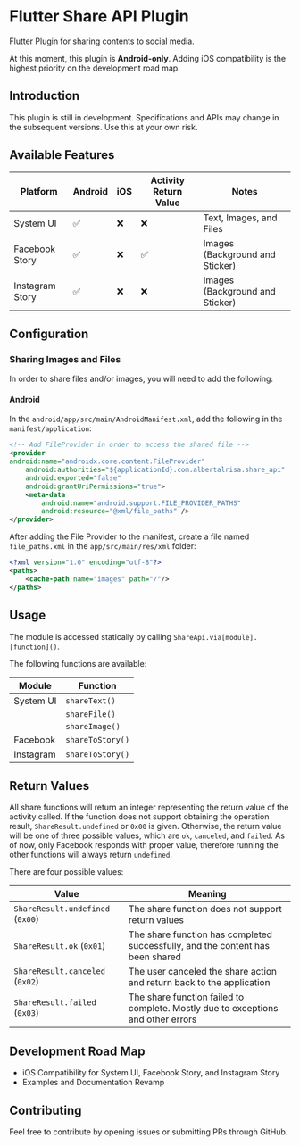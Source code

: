 # Flutter Share API Plugin

Flutter Plugin for sharing contents to social media.

At this moment, this plugin is **Android-only**. 
Adding iOS compatibility is the highest priority on the development road map.

## Introduction

This plugin is still in development. Specifications and APIs may change in the subsequent versions. Use this at your own risk.

## Available Features

| Platform | Android | iOS | Activity Return Value | Notes |
| ---- | ---- | ---- | ---- | ---- |
| System UI | ✅ | ❌ | ❌ | Text, Images, and Files |
| Facebook Story | ✅ | ❌ | ✅ | Images (Background and Sticker)|
| Instagram Story | ✅ | ❌ | ❌ | Images (Background and Sticker)|

## Configuration

### Sharing Images and Files

In order to share files and/or images, you will need to add the following:

#### Android

In the `android/app/src/main/AndroidManifest.xml`, add the following in the `manifest/application`:

```xml
<!-- Add FileProvider in order to access the shared file -->
<provider
android:name="androidx.core.content.FileProvider"
    android:authorities="${applicationId}.com.albertalrisa.share_api"
    android:exported="false"
    android:grantUriPermissions="true">
    <meta-data
        android:name="android.support.FILE_PROVIDER_PATHS"
        android:resource="@xml/file_paths" />
</provider>
```

After adding the File Provider to the manifest, create a file named `file_paths.xml` in the `app/src/main/res/xml` 
folder:

```xml
<?xml version="1.0" encoding="utf-8"?>
<paths>
    <cache-path name="images" path="/"/>
</paths>
```

## Usage

The module is accessed statically by calling `ShareApi.via[module].[function]()`.

The following functions are available:

| Module     | Function         |
| ---------- | ---------------- |
| System UI  | `shareText()`    |
|            | `shareFile()`    |
|            | `shareImage()`   |
| Facebook   | `shareToStory()` |
| Instagram  | `shareToStory()` |

## Return Values

All share functions will return an integer representing the return value of the activity called. 
If the function does not support obtaining the operation result, `ShareResult.undefined` or `0x00` is given.
Otherwise, the return value will be one of three possible values, which are `ok`, `canceled`, and `failed`.
As of now, only Facebook responds with proper value, therefore running the other functions will always 
return `undefined`.

There are four possible values:

| Value                            | Meaning                                                                          |
| -------------------------------- | -------------------------------------------------------------------------------- |
| `ShareResult.undefined` (`0x00`) | The share function does not support return values                                |
| `ShareResult.ok` (`0x01`)        | The share function has completed successfully, and the content has been shared   |
| `ShareResult.canceled` (`0x02`)  | The user canceled the share action and return back to the application            |
| `ShareResult.failed` (`0x03`)    | The share function failed to complete. Mostly due to exceptions and other errors |  

## Development Road Map

* iOS Compatibility for System UI, Facebook Story, and Instagram Story
* Examples and Documentation Revamp 

## Contributing

Feel free to contribute by opening issues or submitting PRs through GitHub.
